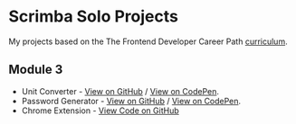 # Scrimba Solo Projects

My projects based on the The Frontend Developer Career Path [curriculum](https://scrimba.com/learn/frontend).

## Module 3

- Unit Converter - [View on GitHub](https://arcismd.github.io/scrimba/solo-project-unit-converter/) / [View on CodePen](https://codepen.io/arcismd/pen/eYVNGaX).
- Password Generator - [View on GitHub](https://arcismd.github.io/scrimba/solo-project-pass-generator/) / [View on CodePen](https://codepen.io/arcismd/pen/JjpYRvp).
- Chrome Extension - [View Code on GitHub](https://github.com/arcismd/scrimba/tree/main/chrome-extension-project/)

